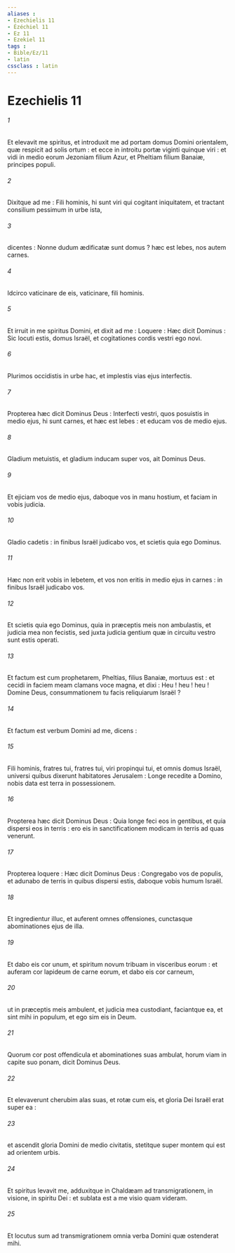 ```yaml
---
aliases : 
- Ezechielis 11
- Ézéchiel 11
- Ez 11
- Ezekiel 11
tags : 
- Bible/Ez/11
- latin
cssclass : latin
---
```


# Ezechielis 11

###### 1
Et elevavit me spiritus, et introduxit me ad portam domus Domini orientalem, quæ respicit ad solis ortum : et ecce in introitu portæ viginti quinque viri : et vidi in medio eorum Jezoniam filium Azur, et Pheltiam filium Banaiæ, principes populi.
###### 2
Dixitque ad me : Fili hominis, hi sunt viri qui cogitant iniquitatem, et tractant consilium pessimum in urbe ista,
###### 3
dicentes : Nonne dudum ædificatæ sunt domus ? hæc est lebes, nos autem carnes.
###### 4
Idcirco vaticinare de eis, vaticinare, fili hominis.
###### 5
Et irruit in me spiritus Domini, et dixit ad me : Loquere : Hæc dicit Dominus : Sic locuti estis, domus Israël, et cogitationes cordis vestri ego novi.
###### 6
Plurimos occidistis in urbe hac, et implestis vias ejus interfectis.
###### 7
Propterea hæc dicit Dominus Deus : Interfecti vestri, quos posuistis in medio ejus, hi sunt carnes, et hæc est lebes : et educam vos de medio ejus.
###### 8
Gladium metuistis, et gladium inducam super vos, ait Dominus Deus.
###### 9
Et ejiciam vos de medio ejus, daboque vos in manu hostium, et faciam in vobis judicia.
###### 10
Gladio cadetis : in finibus Israël judicabo vos, et scietis quia ego Dominus.
###### 11
Hæc non erit vobis in lebetem, et vos non eritis in medio ejus in carnes : in finibus Israël judicabo vos.
###### 12
Et scietis quia ego Dominus, quia in præceptis meis non ambulastis, et judicia mea non fecistis, sed juxta judicia gentium quæ in circuitu vestro sunt estis operati.
###### 13
Et factum est cum prophetarem, Pheltias, filius Banaiæ, mortuus est : et cecidi in faciem meam clamans voce magna, et dixi : Heu ! heu ! heu ! Domine Deus, consummationem tu facis reliquiarum Israël ?
###### 14
Et factum est verbum Domini ad me, dicens :
###### 15
Fili hominis, fratres tui, fratres tui, viri propinqui tui, et omnis domus Israël, universi quibus dixerunt habitatores Jerusalem : Longe recedite a Domino, nobis data est terra in possessionem.
###### 16
Propterea hæc dicit Dominus Deus : Quia longe feci eos in gentibus, et quia dispersi eos in terris : ero eis in sanctificationem modicam in terris ad quas venerunt.
###### 17
Propterea loquere : Hæc dicit Dominus Deus : Congregabo vos de populis, et adunabo de terris in quibus dispersi estis, daboque vobis humum Israël.
###### 18
Et ingredientur illuc, et auferent omnes offensiones, cunctasque abominationes ejus de illa.
###### 19
Et dabo eis cor unum, et spiritum novum tribuam in visceribus eorum : et auferam cor lapideum de carne eorum, et dabo eis cor carneum,
###### 20
ut in præceptis meis ambulent, et judicia mea custodiant, faciantque ea, et sint mihi in populum, et ego sim eis in Deum.
###### 21
Quorum cor post offendicula et abominationes suas ambulat, horum viam in capite suo ponam, dicit Dominus Deus.
###### 22
Et elevaverunt cherubim alas suas, et rotæ cum eis, et gloria Dei Israël erat super ea :
###### 23
et ascendit gloria Domini de medio civitatis, stetitque super montem qui est ad orientem urbis.
###### 24
Et spiritus levavit me, adduxitque in Chaldæam ad transmigrationem, in visione, in spiritu Dei : et sublata est a me visio quam videram.
###### 25
Et locutus sum ad transmigrationem omnia verba Domini quæ ostenderat mihi.
